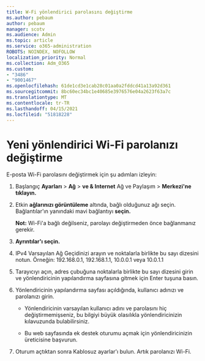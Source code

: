 ```yaml
---
title: W-Fi yönlendirici parolasını değiştirme
ms.author: pebaum
author: pebaum
manager: scotv
ms.audience: Admin
ms.topic: article
ms.service: o365-administration
ROBOTS: NOINDEX, NOFOLLOW
localization_priority: Normal
ms.collection: Adm_O365
ms.custom:
- "3486"
- "9001467"
ms.openlocfilehash: 61de1cd3e1cab28c01aa0a2fddcd41a13a92d361
ms.sourcegitcommit: 8bc60ec34bc1e40685e3976576e04a2623f63a7c
ms.translationtype: MT
ms.contentlocale: tr-TR
ms.lasthandoff: 04/15/2021
ms.locfileid: "51818228"
---
```

# <a name="change-your-wi-fi-router-password"></a>Yeni yönlendirici Wi-Fi parolanızı değiştirme

E-posta Wi-Fi parolasını değiştirmek için şu adımları izleyin:

1. Başlangıç **Ayarları**  >  **Ağ**  >  **ve & Internet** Ağ ve Paylaşım  >  **Merkezi'ne tıklayın.**

2. Etkin **ağlarınızı görüntüleme** altında, bağlı olduğunuz ağı seçin. Bağlantılar'ın yanındaki mavi bağlantıyı **seçin.**<br>

   **Not:** Wi-Fi'a bağlı değilseniz, parolayı değiştirmeden önce bağlanmanız gerekir.

3. **Ayrıntılar'ı seçin.**

4. IPv4 Varsayılan Ağ Geçidinizi arayın ve noktalarla birlikte bu sayı dizesini notun. Örneğin: 192.168.0.1, 192.168.1.1, 10.0.0.1 veya 10.0.1.1

5. Tarayıcıyı açın, adres çubuğuna noktalarla birlikte bu sayı dizesini girin ve yönlendiricinin yapılandırma sayfasına gitmek için Enter tuşuna basın.

6. Yönlendiricinin yapılandırma sayfası açıldığında, kullanıcı adınızı ve parolanızı girin.<br>
   - Yönlendiricinin varsayılan kullanıcı adını ve parolasını hiç değiştirmemişseniz, bu bilgiyi büyük olasılıkla yönlendiricinizin kılavuzunda bulabilirsiniz.

   - Bu web sayfasında ek destek oturumu açmak için yönlendiricinizin üreticisine başvurun.

7. Oturum açtıktan sonra Kablosuz ayarlar'ı bulun. Artık parolanızı Wi-Fi.
